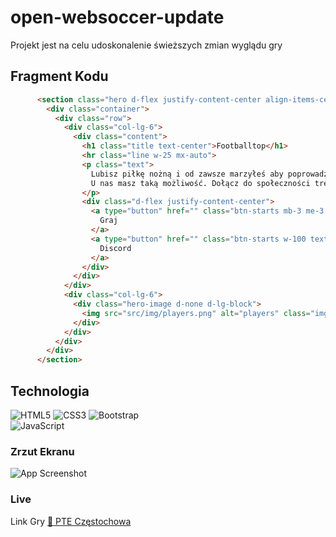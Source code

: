 ﻿# open-websoccer-update
Projekt jest na celu udoskonalenie świeższych zmian wyglądu gry

## Fragment Kodu
```html
      <section class="hero d-flex justify-content-center align-items-center">
        <div class="container">
          <div class="row">
            <div class="col-lg-6">
              <div class="content">
                <h1 class="title text-center">Footballtop</h1>
                <hr class="line w-25 mx-auto">
                <p class="text">
                  Lubisz piłkę nożną i od zawsze marzyłeś aby poprowadzić swój ulubiony klub w lidze i pucharach? 
                  U nas masz taką możliwość. Dołącz do społeczności trenerów i graj za darmo w menadżera Footballtop.
                </p>
                <div class="d-flex justify-content-center">
                  <a type="button" href="" class="btn-starts mb-3 me-3 w-100 text-decoration-none">
                    Graj
                  </a>
                  <a type="button" href="" class="btn-starts w-100 text-decoration-none">
                    Discord
                  </a>
                </div>
              </div>
            </div>
            <div class="col-lg-6">
              <div class="hero-image d-none d-lg-block">
                <img src="src/img/players.png" alt="players" class="img-fluid banner">
              </div>
            </div>
          </div>
        </div>
      </section>
```

## Technologia 
![HTML5](https://img.shields.io/badge/html5-%23E34F26.svg?style=for-the-badge&logo=html5&logoColor=white)
![CSS3](https://img.shields.io/badge/css3-%231572B6.svg?style=for-the-badge&logo=css3&logoColor=white)
![Bootstrap](https://img.shields.io/badge/bootstrap-%238511FA.svg?style=for-the-badge&logo=bootstrap&logoColor=white)   
![JavaScript](https://img.shields.io/badge/javascript-%23323330.svg?style=for-the-badge&logo=javascript&logoColor=%23F7DF1E)

### Zrzut Ekranu

![App Screenshot]()

### Live

Link Gry [:link: PTE Częstochowa](https://footballtopmanager.com/)</a>

